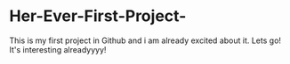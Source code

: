 # Her-Ever-First-Project-
This is my first project in Github and i am already excited about it. Lets go!
It's interesting alreadyyyy!
